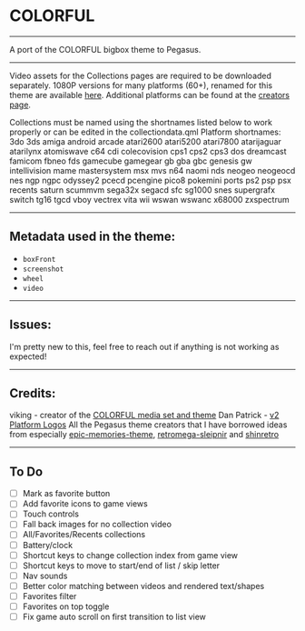 # COLORFUL

---
A port of the COLORFUL bigbox theme to Pegasus.

---
Video assets for the Collections pages are required to be downloaded separately. 
1080P versions for many platforms (60+), renamed for this theme are available [here](https://mega.nz/folder/6VByEKTS#I7yela1-PrAzneLCQkw1jg).
Additional platforms can be found at the [creators page](https://forums.launchbox-app.com/files/file/1958-colorful-platform-video-set/).

Collections must be named using the shortnames listed below to work properly or can be edited in the collectiondata.qml
Platform shortnames:
3do
3ds
amiga
android
arcade
atari2600
atari5200
atari7800
atarijaguar
atarilynx
atomiswave
c64
cdi
colecovision
cps1
cps2
cps3
dos
dreamcast
famicom
fbneo
fds
gamecube
gamegear
gb
gba
gbc
genesis
gw
intellivision
mame
mastersystem
msx
mvs
n64
naomi
nds
neogeo
neogeocd
nes
ngp
ngpc
odyssey2
pcecd
pcengine
pico8
pokemini
ports
ps2
psp
psx
recents
saturn
scummvm
sega32x
segacd
sfc
sg1000
snes
supergrafx
switch
tg16
tgcd
vboy
vectrex
vita
wii
wswan
wswanc
x68000
zxspectrum

---
## Metadata used in the theme:
- `boxFront`
- `screenshot`
- `wheel`
- `video`
  
---
## Issues:
I'm pretty new to this, feel free to reach out if anything is not working as expected!

---
## Credits:
viking - creator of the [COLORFUL media set and theme](https://forums.launchbox-app.com/files/file/2081-colorful-bigbox-theme/)
Dan Patrick - [v2 Platform Logos](https://forums.launchbox-app.com/files/file/3402-v2-platform-logos-professionally-redrawn-official-versions-new-bigbox-defaults/page/2/?tab=comments#comment-12469)
All the Pegasus theme creators that I have borrowed ideas from especially [epic-memories-theme](https://github.com/FrenchGithubUser/epic-memories-theme), [retromega-sleipnir](https://github.com/TigraTT-Driver/shinretro) and [shinretro
](https://github.com/y-muller/retromega-sleipnir)

---
## To Do
- [ ] Mark as favorite button
- [ ] Add favorite icons to game views
- [ ] Touch controls
- [ ] Fall back images for no collection video
- [ ] All/Favorites/Recents collections
- [ ] Battery/clock
- [ ] Shortcut keys to change collection index from game view
- [ ] Shortcut keys to move to start/end of list / skip letter
- [ ] Nav sounds
- [ ] Better color matching between videos and rendered text/shapes
- [ ] Favorites filter
- [ ] Favorites on top toggle
- [ ] Fix game auto scroll on first transition to list view
